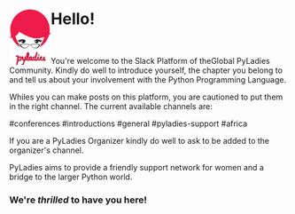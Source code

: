 <H1><img align="left" height=100 src="images/Girlgeek_w_workmark.png">  Hello!</H1>


&nbsp;  


You're welcome to the Slack Platform of theGlobal PyLadies Community. Kindly do well to introduce yourself, the chapter you belong to and tell us about your involvement with the Python Programming Language.  



Whiles you can make posts on this platform, you are cautioned to put them in the right channel. The current available channels are:  


#conferences
#introductions
#general
#pyladies-support
#africa  


If you are a PyLadies Organizer kindly do well to ask to be added to the organizer's channel.

PyLadies aims to provide a friendly support network for women and a bridge to the larger Python world. 


### We're _thrilled_ to have you here!
